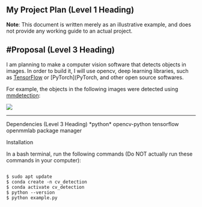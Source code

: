 ## My Project Plan (Level 1 Heading)

**Note**: This document is written merely as an illustrative example, and does not provide any working guide to an actual project.

#Proposal (Level 3 Heading)
 -------------
I am planning to make a computer vision software that detects objects in images.
In order to build it, I will use opencv, deep learning libraries, such as [TensorFlow](TensorFlow)
or [PyTorch](PyTorch, and other open source softwares.

For example, the objects in the following images were detected using [mmdetection](mmdetection):

<img src="https://user-images.githubusercontent.com/12907710/137271636-56ba1cd2-b110-4812-8221-b4c120320aa9.png"></img><br/>

 -------------

 Dependencies (Level 3 Heading)
 \*python\*
     opencv-python
     tensorflow
     openmmlab
     package manager

Installation

In a bash terminal, run the following commands (Do NOT actually run these commands in your computer):
<pre><code>
$ sudo apt update
$ conda create -n cv_detection
$ conda activate cv_detection
$ python --version
$ python example.py
 
</code></pre>
